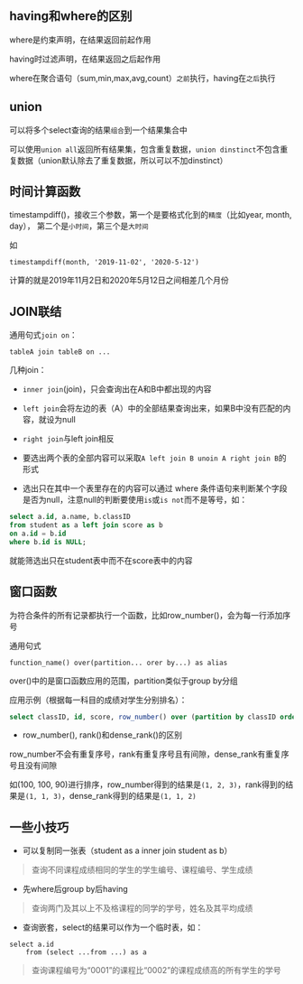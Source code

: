 ## having和where的区别

where是约束声明，在结果返回前起作用

having时过滤声明，在结果返回之后起作用

where在聚合语句（sum,min,max,avg,count）`之前`执行，having在`之后`执行

## union

可以将多个select查询的结果`组合`到一个结果集合中

可以使用`union all`返回所有结果集，包含重复数据，`union dinstinct`不包含重复数据（union默认除去了重复数据，所以可以不加dinstinct）

## 时间计算函数

timestampdiff()，接收三个参数，第一个是要格式化到的`精度`（比如year, month, day）， 第二个是`小时间`，第三个是`大时间`

如

```
timestampdiff(month, '2019-11-02', '2020-5-12')
```

计算的就是2019年11月2日和2020年5月12日之间相差几个月份

## JOIN联结

通用句式`join on`：

```
tableA join tableB on ...
```

几种join：

- `inner join`(join)，只会查询出在A和B中都出现的内容

- `left join`会将左边的表（A）中的全部结果查询出来，如果B中没有匹配的内容，就设为null

- `right join`与left join相反

- 要选出两个表的全部内容可以采取`A left join B unoin A right join B`的形式

- 选出只在其中一个表里存在的内容可以通过 where 条件语句来判断某个字段是否为null，注意null的判断要使用`is`或`is not`而不是等号，如：

```sql
select a.id, a.name, b.classID 
from student as a left join score as b 
on a.id = b.id 
where b.id is NULL;
```

就能筛选出只在student表中而不在score表中的内容

## 窗口函数

为符合条件的所有记录都执行一个函数，比如row_number()，会为每一行添加序号

通用句式

```
function_name() over(partition... orer by...) as alias
```

over()中的是窗口函数应用的范围，partition类似于group by分组

应用示例（根据每一科目的成绩对学生分别排名）：

```sql
select classID, id, score, row_number() over (partition by classID order by score desc) ranking from score;
```

- row_number(), rank()和dense_rank()的区别

row_number不会有重复序号，rank有重复序号且有间隙，dense_rank有重复序号且没有间隙

如(100, 100, 90)进行排序，row_number得到的结果是`(1, 2, 3)`，rank得到的结果是`(1, 1, 3)`，dense_rank得到的结果是`(1, 1, 2)`

## 一些小技巧

- 可以复制同一张表（student as a inner join student as b）

> 查询不同课程成绩相同的学生的学生编号、课程编号、学生成绩

- 先where后group by后having

> 查询两门及其以上不及格课程的同学的学号，姓名及其平均成绩

- 查询嵌套，select的结果可以作为一个临时表，如：

```
select a.id
    from (select ...from ...) as a
```

> 查询课程编号为“0001”的课程比“0002”的课程成绩高的所有学生的学号

